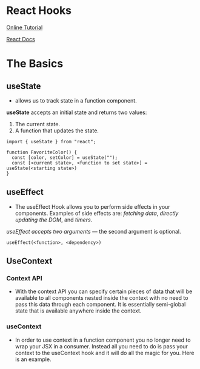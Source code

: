 # React Hooks

[Online Tutorial](https://courses.webdevsimplified.com/view/courses/react-hooks-simplified/1411296-introduction/4376388-00-introduction)

[React Docs](https://beta.reactjs.org/apis/react)

# The Basics

## useState

- allows us to track state in a function component.

**useState** accepts an initial state and returns two values:

1. The current state.
2. A function that updates the state.

```
import { useState } from "react";

function FavoriteColor() {
  const [color, setColor] = useState("");
  const [<current state>, <function to set state>] = useState(<starting state>)
}
```

## useEffect

- The useEffect Hook allows you to perform side effects in your components. Examples of side effects are: _fetching data_, _directly updating the DOM_, and _timers_.

_useEffect accepts two arguments_ — the second argument is optional.

```
useEffect(<function>, <dependency>)
```

## UseContext

### Context API

- With the context API you can specify certain pieces of data that will be available to all components nested inside the context with no need to pass this data through each component. It is essentially semi-global state that is available anywhere inside the context.

### useContext

- In order to use context in a function component you no longer need to wrap your JSX in a consumer. Instead all you need to do is pass your context to the useContext hook and it will do all the magic for you. Here is an example.
